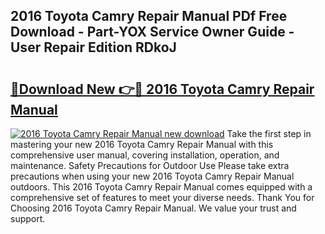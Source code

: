 ## 2016 Toyota Camry Repair Manual PDf Free Download - Part-YOX Service Owner Guide - User Repair Edition RDkoJ

# <h2><a href="http://bc44383.oget.top/?id=2016+Toyota+Camry+Repair+Manual">🔗Download New 👉🔴 2016 Toyota Camry Repair Manual</a></h2>

[![2016 Toyota Camry Repair Manual new download](https://i.imgur.com/5g1atiW.png)](http://bc44383.oget.top/?id=2016+Toyota+Camry+Repair+Manual)
Take the first step in mastering your new 2016 Toyota Camry Repair Manual with this comprehensive user manual, covering installation, operation, and maintenance. Safety Precautions for Outdoor Use Please take extra precautions when using your new 2016 Toyota Camry Repair Manual outdoors. This 2016 Toyota Camry Repair Manual comes equipped with a comprehensive set of features to meet your diverse needs. Thank You for Choosing 2016 Toyota Camry Repair Manual. We value your trust and support.
